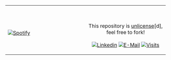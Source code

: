<table width="100%"> 
  <tr>
  <td width="50%">

&nbsp; <br> [![Spotify](https://spotify-now-playing-rho-eight.vercel.app/api/spotify?background_color=0d1117&border_color=ffffff)](https://open.spotify.com/user/31vj2myz3if2rits4jkxryryazx4)

  </td>
  <td width="50%">

&nbsp;<p align="center">This repository is [unlicense](https://choosealicense.com/licenses/unlicense/)[d], feel free to fork!<br><br>
[![Linkedin](https://img.shields.io/badge/linked-in-369?style=flat-square&logo=linkedin&logoColor=white&color=blue)](https://www.linkedin.com/in/andrew-novac)
[![E-Mail](https://img.shields.io/badge/email-reveal-2a8?style=flat-square&logo=gmail&logoColor=white)](https://mail.novac.dev/)
[![Visits](https://komarev.com/ghpvc/?username=novatorem&logo=GitHub&label=github%20visits&color=336699&logoColor=white&style=flat-square)](https://github.com/novatorem)

  </p>
  </td>
</table>
